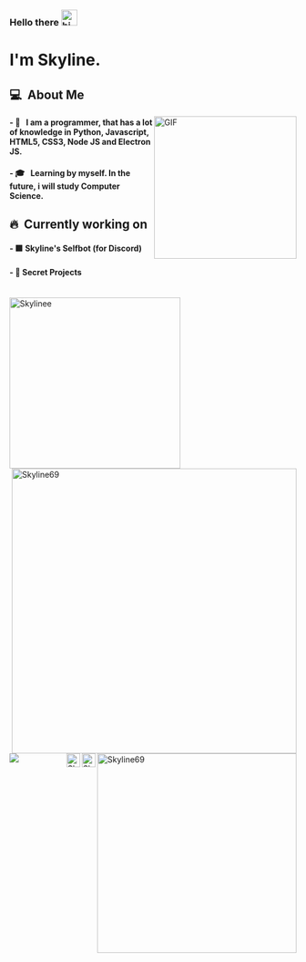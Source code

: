 <h3 align="left"> Hello there  <img src="https://user-images.githubusercontent.com/1303154/88677602-1635ba80-d120-11ea-84d8-d263ba5fc3c0.gif" width="28px" alt="hi"></h3> 
<h1 align="left"> I'm Skyline. <br/></h1> 
<div align = "left">
  <h2> 💻 &nbsp;About Me </h3>
  <img align="right" height="250px" alt="GIF" src="https://i.pinimg.com/originals/e4/26/70/e426702edf874b181aced1e2fa5c6cde.gif" />
  <h4>- 🤔 &nbsp; I am a programmer, that has a lot of knowledge in Python, Javascript, HTML5, CSS3, Node JS and Electron JS.</h4>
  <h4>- 🎓 &nbsp; Learning by myself. In the future, i will study Computer Science.</h4>
  
<h2> 🔥 &nbsp;Currently working on </h3>
  <h4> - 🟪 Skyline's Selfbot (for Discord) </h4>
  <h4> - 🤫 Secret Projects </h4>
</div>
<br><img align="left" width=300 src="https://c.tenor.com/dM9di4D--lAAAAAd/nissan-r34.gif" alt="Skylinee"/>
<img align="right" width=500 src="https://github-readme-stats.vercel.app/api?username=skyline69&hide=contribs,prs,stars,starsshow_icons=true&theme=midnight-purple"   alt="Skyline69">
<br><br><br><br><br><br><br><br>
<img align="right" width=350 src="https://github-readme-stats.vercel.app/api/top-langs/?username=skyline69&count_private=true&theme=midnight-purple" alt="Skyline69" />
<br><br><br><br><br><br><br><br><br><br><br><br><br><br><br>
<br><br>
<a href="https://www.instagram.com/skyline.rno263/">
  <img align="right" alt="Skyline's Instagram" width="24px" src="https://img.icons8.com/nolan/96/instagram-new.png" />
</a>
<a href="https://twitter.com/jo3mxma">
  <img align="right" alt="Skyline's Twitter" width="24px" src="https://img.icons8.com/nolan/96/twitter.png" />
</a>
<br>
<a href = "https://youtu.be/dQw4w9WgXcQ"><img src="https://github.com/punitkmryh/punitkmryh/blob/master/wave.svg" /></a>
